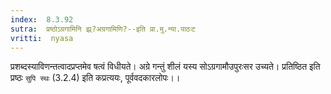 ```yaml
---
index:  8.3.92
sutra:  प्रष्ठोऽग्रगामिनि झ्र्?अग्रगामिणि?--इति प्रा.मु.न्या.पाठःट
vritti:  nyasa
---
```


प्रशब्दस्याविणन्तत्वादप्रप्तमेव षत्वं विधीयते। अग्रे गन्तुं शीलं यस्य सोऽग्रगामौउपुरःसर उच्यते। प्रतिष्ठित इति प्रष्ठः `सुपि स्थः` (3.2.4) इति कप्रत्ययः, पूर्ववदकारलोपः।।

